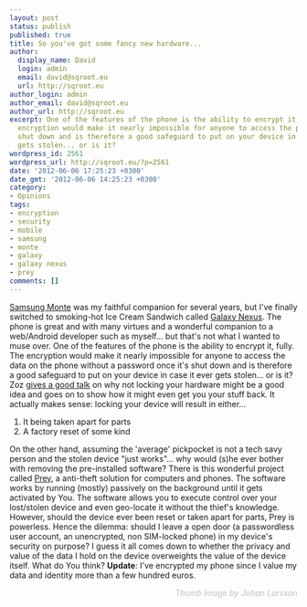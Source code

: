 ```yaml
---
layout: post
status: publish
published: true
title: So you've got some fancy new hardware...
author:
  display_name: David
  login: admin
  email: david@sqroot.eu
  url: http://sqroot.eu
author_login: admin
author_email: david@sqroot.eu
author_url: http://sqroot.eu
excerpt: One of the features of the phone is the ability to encrypt it, fully. The
  encryption would make it nearly impossible for anyone to access the phone once it's
  shut down and is therefore a good safeguard to put on your device in case it ever
  gets stolen... or is it?
wordpress_id: 2561
wordpress_url: http://sqroot.eu/?p=2561
date: '2012-06-06 17:25:23 +0300'
date_gmt: '2012-06-06 14:25:23 +0300'
category:
- Opinions
tags:
- encryption
- security
- mobile
- samsung
- monte
- galaxy
- galaxy nexus
- prey
comments: []
---
```

<a href="http://www.gsmarena.com/samsung_s5620_monte-3117.php">Samsung Monte</a> was my faithful companion for several years, but I've finally switched to smoking-hot Ice Cream Sandwich called <a href="http://www.google.com/nexus/">Galaxy Nexus</a>. The phone is great and with many virtues and a wonderful companion to a web/Android developer such as myself... but that's not what I wanted to muse over.
One of the features of the phone is the ability to encrypt it, fully. The encryption would make it nearly impossible for anyone to access the data on the phone without a password once it's shut down and is therefore a good safeguard to put on your device in case it ever gets stolen... or is it?
Zoz <a href="http://www.youtube.com/watch?v=U4oB28ksiIo">gives a good talk</a> on why not locking your hardware might be a good idea and goes on to show how it might even get you your stuff back. It actually makes sense: locking your device will result in either...
<ol>
<li>It being taken apart for parts</li>
<li>A factory reset of some kind</li>
</ol>
On the other hand, assuming the 'average' pickpocket is not a tech savy person and the stolen device "just works"... why would (s)he ever bother with removing the pre-installed software?
There is this wonderful project called <a href="http://preyproject.com/">Prey</a>, a anti-theft solution for computers and phones. The software works by running (mostly) passively on the background until it gets activated by You. The software allows you to execute control over your lost/stolen device and even geo-locate it without the thief's knowledge.
However, should the device ever been reset or taken apart for parts, Prey is powerless. Hence the dilemma: should I leave a open door (a passwordless user account, an unencrypted, non SIM-locked phone) in my device's security on purpose?
I guess it all comes down to whether the privacy and value of the data I hold on the device overweights the value of the device itself.
What do You think?
<strong>Update</strong>: I've encrypted my phone since I value my data and identity more than a few hundred euros.
<p style="text-align: right;"><span style="color: #c0c0c0;"><em>Thumb image by Johan Larsson</em></span>
